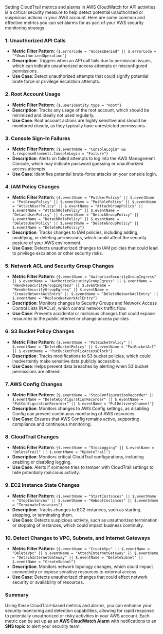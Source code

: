 Setting CloudTrail metrics and alarms in AWS CloudWatch for API activities is a critical security measure to help detect potential unauthorized or suspicious actions in your AWS account. Here are some common and effective metrics you can set alarms for as part of your AWS security monitoring strategy:

### 1. **Unauthorized API Calls**
   - **Metric Filter Pattern**: `{$.errorCode = "AccessDenied" || $.errorCode = "*UnauthorizedOperation"}`
   - **Description**: Triggers when an API call fails due to permission issues, which can indicate unauthorized access attempts or misconfigured permissions.
   - **Use Case**: Detect unauthorized attempts that could signify potential brute force or privilege escalation attempts.

### 2. **Root Account Usage**
   - **Metric Filter Pattern**: `{$.userIdentity.type = "Root"}`
   - **Description**: Tracks any usage of the root account, which should be minimized and ideally not used regularly.
   - **Use Case**: Root account actions are highly sensitive and should be monitored closely, as they typically have unrestricted permissions.

### 3. **Console Sign-In Failures**
   - **Metric Filter Pattern**: `{$.eventName = "ConsoleLogin" && $.responseElements.ConsoleLogin = "Failure"}`
   - **Description**: Alerts on failed attempts to log into the AWS Management Console, which may indicate password guessing or unauthorized access attempts.
   - **Use Case**: Identifies potential brute-force attacks on your console login.

### 4. **IAM Policy Changes**
   - **Metric Filter Pattern**: `{$.eventName = "PutUserPolicy" || $.eventName = "PutGroupPolicy" || $.eventName = "PutRolePolicy" || $.eventName = "AttachUserPolicy" || $.eventName = "AttachGroupPolicy" || $.eventName = "AttachRolePolicy" || $.eventName = "DetachUserPolicy" || $.eventName = "DetachGroupPolicy" || $.eventName = "DetachRolePolicy" || $.eventName = "DeleteUserPolicy" || $.eventName = "DeleteGroupPolicy" || $.eventName = "DeleteRolePolicy"}`
   - **Description**: Tracks changes to IAM policies, including adding, modifying, or deleting permissions, which could affect the security posture of your AWS environment.
   - **Use Case**: Detects unauthorized changes to IAM policies that could lead to privilege escalation or other security risks.

### 5. **Network ACL and Security Group Changes**
   - **Metric Filter Pattern**: `{$.eventName = "AuthorizeSecurityGroupIngress" || $.eventName = "AuthorizeSecurityGroupEgress" || $.eventName = "RevokeSecurityGroupIngress" || $.eventName = "RevokeSecurityGroupEgress" || $.eventName = "CreateNetworkAclEntry" || $.eventName = "DeleteNetworkAclEntry" || $.eventName = "ReplaceNetworkAclEntry"}`
   - **Description**: Monitors changes to Security Groups and Network Access Control Lists (NACLs), which control network traffic flow.
   - **Use Case**: Prevents accidental or malicious changes that could expose resources to the public internet or change access policies.

### 6. **S3 Bucket Policy Changes**
   - **Metric Filter Pattern**: `{$.eventName = "PutBucketPolicy" || $.eventName = "DeleteBucketPolicy" || $.eventName = "PutBucketAcl" || $.eventName = "PutBucketPublicAccessBlock"}`
   - **Description**: Tracks modifications to S3 bucket policies, which could inadvertently make sensitive data publicly accessible.
   - **Use Case**: Helps prevent data breaches by alerting when S3 bucket permissions are altered.

### 7. **AWS Config Changes**
   - **Metric Filter Pattern**: `{$.eventName = "StopConfigurationRecorder" || $.eventName = "DeleteConfigurationRecorder" || $.eventName = "PutConfigurationRecorder" || $.eventName = "PutDeliveryChannel"}`
   - **Description**: Monitors changes to AWS Config settings, as disabling Config can prevent continuous monitoring of AWS resources.
   - **Use Case**: Ensures that AWS Config remains active, supporting compliance and continuous monitoring.

### 8. **CloudTrail Changes**
   - **Metric Filter Pattern**: `{$.eventName = "StopLogging" || $.eventName = "DeleteTrail" || $.eventName = "UpdateTrail"}`
   - **Description**: Monitors critical CloudTrail configurations, including enabling or disabling logging.
   - **Use Case**: Alerts if someone tries to tamper with CloudTrail settings to hide potentially malicious activity.

### 9. **EC2 Instance State Changes**
   - **Metric Filter Pattern**: `{$.eventName = "StartInstances" || $.eventName = "StopInstances" || $.eventName = "RebootInstances" || $.eventName = "TerminateInstances"}`
   - **Description**: Tracks changes to EC2 instances, such as starting, stopping, or terminating them.
   - **Use Case**: Detects suspicious activity, such as unauthorized termination or stopping of instances, which could impact business continuity.

### 10. **Detect Changes to VPC, Subnets, and Internet Gateways**
   - **Metric Filter Pattern**: `{$.eventName = "CreateVpc" || $.eventName = "DeleteVpc" || $.eventName = "AttachInternetGateway" || $.eventName = "DetachInternetGateway" || $.eventName = "DeleteSubnet" || $.eventName = "CreateSubnet"}`
   - **Description**: Monitors network topology changes, which could impact connectivity or expose sensitive resources to external access.
   - **Use Case**: Detects unauthorized changes that could affect network security or availability of resources.

### Summary
Using these CloudTrail-based metrics and alarms, you can enhance your security monitoring and detection capabilities, allowing for rapid response to potentially unauthorized or risky activities in your AWS account. Each metric can be set up as an **AWS CloudWatch Alarm** with notifications to an **SNS topic** to alert your security team.